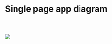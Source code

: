 # Single page app diagram
<br>
<br>

[![](https://mermaid.ink/img/pako:eNqtkr1OwzAURl8l8twkNIG0zdABUcEAElI7erm1bxLTxDb-KVRR3h1HpYWhQgzd7O-zz5Gt2xOmOJKSWHz3KBk-CKgNdFTeG_Vh0cTL5RrNHk0ZPW02r9HjahM1zmlbpql1ngu0CbNJg60VcieSSqT4CZ1uEbROrQYqj_fjQPpmjqiX53g0X8nTgZChtpdkP921npS8XRQdm-hKHg5uxCl5SfWr_EP2bwaZkA5N-CgeJqGnMooocQ12SEkZlhzMjhIqh3AOvFPrg2SkdMbjhHgdOKepIWUFrT2nKy6cMuewVcAxbHviDnqcuVpYF5BMyUrUY-5NG-LTH411UgvX-G3CVJdawRswrtkvirTIijlkORazHO7ynLPtdDGvsttpxWc30wzIMAxfP98A8Q?type=png)](https://mermaid.live/edit#pako:eNqtkr1OwzAURl8l8twkNIG0zdABUcEAElI7erm1bxLTxDb-KVRR3h1HpYWhQgzd7O-zz5Gt2xOmOJKSWHz3KBk-CKgNdFTeG_Vh0cTL5RrNHk0ZPW02r9HjahM1zmlbpql1ngu0CbNJg60VcieSSqT4CZ1uEbROrQYqj_fjQPpmjqiX53g0X8nTgZChtpdkP921npS8XRQdm-hKHg5uxCl5SfWr_EP2bwaZkA5N-CgeJqGnMooocQ12SEkZlhzMjhIqh3AOvFPrg2SkdMbjhHgdOKepIWUFrT2nKy6cMuewVcAxbHviDnqcuVpYF5BMyUrUY-5NG-LTH411UgvX-G3CVJdawRswrtkvirTIijlkORazHO7ynLPtdDGvsttpxWc30wzIMAxfP98A8Q)